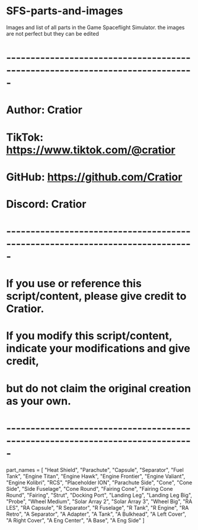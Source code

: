 # SFS-parts-and-images
Images and list of all parts in the Game Spaceflight Simulator. the images are not perfect but they can be edited

# -----------------------------------------------------------------------------
# Author: Cratior
# TikTok: https://www.tiktok.com/@cratior
# GitHub: https://github.com/Cratior
# Discord: Cratior
# -----------------------------------------------------------------------------
# If you use or reference this script/content, please give credit to Cratior.
# If you modify this script/content, indicate your modifications and give credit,
# but do not claim the original creation as your own.
# -----------------------------------------------------------------------------

part_names = [
    "Heat Shield",
    "Parachute",
    "Capsule",
    "Separator",
    "Fuel Tank",
    "Engine Titan",
    "Engine Hawk",
    "Engine Frontier",
    "Engine Valiant",
    "Engine Kolibri",
    "RCS",
    "Placeholder ION",
    "Parachute Side",
    "Cone",
    "Cone Side",
    "Side Fuselage",
    "Cone Round",
    "Fairing Cone",
    "Fairing Cone Round",
    "Fairing",
    "Strut",
    "Docking Port",
    "Landing Leg",
    "Landing Leg Big",
    "Probe",
    "Wheel Medium",
    "Solar Array 2",
    "Solar Array 3",
    "Wheel Big",
    "RA LES",
    "RA Capsule",
    "R Separator",
    "R Fuselage",
    "R Tank",
    "R Engine",
    "RA Retro",
    "A Separator",
    "A Adapter",
    "A Tank",
    "A Bulkhead",
    "A Left Cover",
    "A Right Cover",
    "A Eng Center",
    "A Base",
    "A Eng Side"
]
